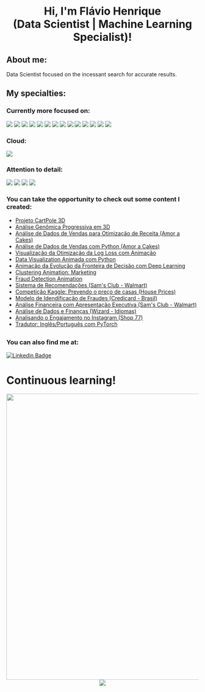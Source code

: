 
<h1 align="center"> Hi, I'm Flávio Henrique <br>(Data Scientist | Machine Learning Specialist)! </h1>

## About me:

Data Scientist focused on the incessant search for accurate results.

## My specialties:

### Currently more focused on: 
<img src="https://img.shields.io/badge/python-3670A0?style=for-the-badge&logo=python&logoColor=ffdd54"/> <img src="https://img.shields.io/badge/pandas-%23150458.svg?style=for-the-badge&logo=pandas&logoColor=white"/> <img src="https://img.shields.io/badge/numpy-%23013243.svg?style=for-the-badge&logo=numpy&logoColor=white"/> <img src="https://img.shields.io/badge/SciPy-8CAAE6?style=for-the-badge&logo=scipy&logoColor=white"/> <img src="https://img.shields.io/badge/Matplotlib-%233F4F75.svg?style=for-the-badge&logo=plotly&logoColor=white"/> <img src="https://img.shields.io/badge/Seaborn-3776AB?style=for-the-badge&logo=python&logoColor=white"/> <img src="https://img.shields.io/badge/scikit_learn-F7931E?style=for-the-badge&logo=scikit-learn&logoColor=white"/> <img src="https://img.shields.io/badge/Imbalanced--learn-005571?style=for-the-badge&logo=scikit-learn&logoColor=white"/> <img src="https://img.shields.io/badge/TensorFlow-FF6F00?style=for-the-badge&logo=tensorflow&logoColor=white"/> <img src="https://img.shields.io/badge/Machine%20Learning-0076D6?style=for-the-badge&logo=scikit-learn&logoColor=white"/> <img src="https://img.shields.io/badge/Deep%20Learning-FF6F00?style=for-the-badge&logo=tensorflow&logoColor=white"/> <img src="https://img.shields.io/badge/Jupyter-F37626?style=for-the-badge&logo=jupyter&logoColor=white"/> <img src="https://img.shields.io/badge/Anaconda-44A833?style=for-the-badge&logo=anaconda&logoColor=white"/> <img src="https://img.shields.io/badge/power_bi-F2C811?style=for-the-badge&logo=powerbi&logoColor=black"/> 

### Cloud: 
<img src="https://img.shields.io/badge/Microsoft_Azure-0089D6?style=for-the-badge&logo=microsoft-azure&logoColor=white"/> 

### Attention to detail: 
<img src="https://img.shields.io/badge/Data%20Visualization-FF8C00?style=for-the-badge&logo=tableau&logoColor=white)"/> <img src="https://img.shields.io/badge/Data%20Mining-0076D6?style=for-the-badge&logo=databricks&logoColor=white"/> <img src="https://img.shields.io/badge/Data%20Cleaning-8A2BE2?style=for-the-badge&logo=python&logoColor=white"/> <img src="https://img.shields.io/badge/Predictive%20Modeling-228B22?style=for-the-badge&logo=scikitlearn&logoColor=white"/> 

### You can take the opportunity to check out some content I created:

- <a href="https://github.com/flaviohenriquehb777/Projeto_CartPole_em_3D.git">
    Projeto CartPole 3D
  </a>
- <a href="https://github.com/flaviohenriquehb777/Analise_Genatica_3D_Progressiva.git">
    Análise Genômica Progressiva em 3D
  </a>
- <a href="https://github.com/flaviohenriquehb777/Projeto_Maximizacao_Receita.git">
    Análise de Dados de Vendas para Otimização de Receita (Amor a Cakes)
  </a>
- <a href="https://github.com/flaviohenriquehb777/Projeto_Analise_de_Vendas.git">
    Análise de Dados de Vendas com Python (Amor a Cakes)
  </a>
- <a href="https://github.com/flaviohenriquehb777/Projeto_Animacao_Log_Loss.git">
    Visualização da Otimização da Log Loss com Animação
  </a>
- <a href="https://github.com/flaviohenriquehb777/Projeto_Data_Visualization_Animada.git">
    Data Visualization Animada com Python
  </a>
- <a href="https://github.com/flaviohenriquehb777/Evolucao_Fronteira_de_Decisao.git">
    Animação da Evolução da Fronteira de Decisão com Deep Learning
  </a>
- <a href="https://github.com/flaviohenriquehb777/Clustering_Animation_Marketing.git">
    Clustering Animation: Marketing
  </a>
- <a href="https://github.com/flaviohenriquehb777/Fraud_Detection_Animation.git">
    Fraud Detection Animation
  </a>
- <a href="https://github.com/flaviohenriquehb777/Projeto_7_Sistema_de_Recomendacao.git">
    Sistema de Recomendações (Sam's Club - Walmart)
  </a>
- <a href="https://github.com/flaviohenriquehb777/HousePrices">
    Competição Kaggle: Prevendo o preço de casas (House Prices)
  </a>
- <a href="https://github.com/flaviohenriquehb777/Projeto_4_Modelo_de_Identificacao_de_Fraude">
    Modelo de Idendificação de Fraudes (Credicard - Brasil)
  </a>
- <a href="https://github.com/flaviohenriquehb777/Projeto_3_Financas_com_Apresentacao_Final_em_PPT">
    Análise Financeira com Apresentação Executiva (Sam's Club - Walmart)
  </a>
- <a href="https://github.com/flaviohenriquehb777/Projeto_2_Mini_Projeto_de_Analise_de_Dados_Financas">
    Análise de Dados e Finanças (Wizard - Idiomas)
  </a>
- <a href="https://github.com/flaviohenriquehb777/Projeto_1_Analisando_o_Engajamento_do_Instagram">
    Analisando o Engajamento no Instagram (Shop 77)
  </a>
- <a href="https://github.com/flaviohenriquehb777/Tradutor_Ingles_Portugues_PyTorch">
    Tradutor: Inglês/Português com PyTorch
  </a>

##

### You can also find me at:

[![Linkedin Badge](https://img.shields.io/badge/-LinkedIn-blue?style=flat-square&logo=Linkedin&logoColor=white&link=https://www.linkedin.com/in/flávio-henrique-barbosa-38465938/)](https://www.linkedin.com/in/flávio-henrique-barbosa-38465938/)
  
# Continuous learning!

<div align="center">
<img src="https://github.com/flaviohenriquehb777/flaviohenriquehb777/assets/109081925/c2838d5d-c9af-4405-a460-74cbadbc1c16.png" width="750px" />
</div>

<div align="center" width="48%" >
<img src="https://github-readme-streak-stats.herokuapp.com/?user=flaviohenriquehb777&stroke=ffffff&background=171717&ring=3382ed&fire=3382ed&currStreakNum=ffffff&currStreakLabel=3382ed&sideNums=ffffff&sideLabels=ffffff&dates=ffffff&hide_border=true"/>
